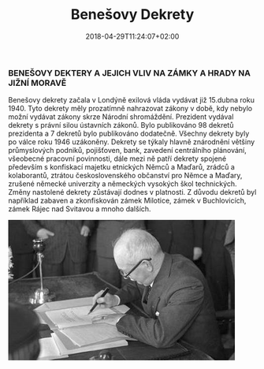 ﻿---
title: "Benešovy Dekrety"
date: 2018-04-29T11:24:07+02:00
draft: false
---



### BENEŠOVY DEKTERY A JEJICH VLIV NA ZÁMKY A HRADY NA JIŽNÍ MORAVĚ  
 
Benešovy dekrety začala v Londýně exilová vláda vydávat již 15.dubna roku 1940. Tyto dekrety měly prozatímně nahrazovat zákony v době, kdy nebylo možní vydávat zákony skrze Národní shromáždění. Prezident vydával dekrety s právní silou ústavních zákonů. Bylo publikováno 98 dekretů prezidenta a 7 dekretů bylo publikováno dodatečně. Všechny dekrety byly po válce roku 1946 uzákoněny. Dekrety se týkaly hlavně znárodnění většiny průmyslových podniků, pojišťoven, bank, zavedení centrálního plánování, všeobecné pracovní povinnosti, dále mezi ně patří dekrety spojené především s konfiskací majetku etnických Němců a Maďarů, zrádců a kolaborantů, ztrátou československého občanství pro Němce a Maďary, zrušené německé univerzity a německých vysokých škol technických. Změny nastolené dekrety zůstávají dodnes v platnosti. Z důvodu dekretů byl například zabaven a zkonfiskován zámek Milotice, zámek v Buchlovicích, zámek Rájec nad Svitavou a mnoho dalších.  

![obrazek](benes.jpg)  
